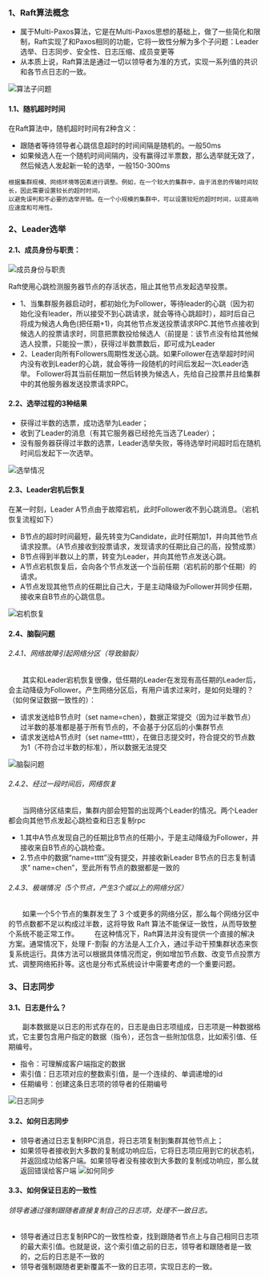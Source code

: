 ### 1、Raft算法概念
* 属于Multi-Paxos算法，它是在Multi-Paxos思想的基础上，做了一些简化和限制，Raft实现了和Paxos相同的功能，它将一致性分解为多个子问题：Leader选举、日志同步、安全性、日志压缩、成员变更等
* 从本质上说，Raft算法是通过一切以领导者为准的方式，实现一系列值的共识和各节点日志的一致。
    
![算法子问题](../../images/rabbitmq/3_qt.png)

#### 1.1、随机超时时间
在Raft算法中，随机超时时间有2种含义：
* 跟随者等待领导者心跳信息超时的时间间隔是随机的。一般50ms
* 如果候选人在一个随机时间间隔内，没有赢得过半票数，那么选举就无效了，然后候选人发起新一轮的选举，一般150-300ms
```cgo
根据集群规模、网络环境等因素进行调整。例如，在一个较大的集群中，由于消息的传输时间较长，因此需要设置较长的超时时间，
以避免误判和不必要的选举开销。在一个小规模的集群中，可以设置较短的超时时间，以提高响应速度和可用性。
```

### 2、Leader选举
#### 2.1、成员身份与职责：
![成员身份与职责](../../images/rabbitmq/3_identity.png)

Raft使用心跳检测服务器节点的存活状态，阻止其他节点发起选举投票。
* 1、当集群服务器启动时，都初始化为Follower，等待leader的心跳（因为初始化没有leader，所以接受不到心跳请求，就会等待心跳超时），超时后自己将成为候选人角色(把任期+1)，向其他节点发送投票请求RPC.其他节点接收到候选人的投票请求时，同意把票数投给候选人（前提是：该节点没有给其他候选人投票，只能投一票），获得过半数票数后，即可成为Leader
* 2、Leader向所有Followers周期性发送心跳。如果Follower在选举超时时间内没有收到Leader的心跳，就会等待一段随机的时间后发起一次Leader选举。
Follower将其当前任期加一然后转换为候选人，先给自己投票并且给集群中的其他服务器发送投票请求RPC。

#### 2.2、选举过程的3种结果
* 获得过半数的选票，成功选举为Leader；
* 收到了Leader的消息（有其它服务器已经抢先当选了Leader）；
* 没有服务器获得过半数的选票，Leader选举失败，等待选举时间超时后在随机时间后发起下一次选举。

![选举情况](../../images/rabbitmq/3_select.png)

#### 2.3、Leader宕机后恢复
在某一时刻，Leader A节点由于故障宕机，此时Follower收不到心跳消息。（宕机恢复流程如下）
* B节点的超时时间最短，最先转变为Candidate，此时任期加1，并向其他节点请求投票。（A节点接收到投票请求，发现请求的任期比自己的高，投赞成票）
* B节点得到半数以上的票，转变为Leader，并向其他节点发送心跳。
* A节点宕机恢复后，会向各个节点发送一个当前任期（宕机前的那个任期）的请求。
* A节点发现其他节点的任期比自己大，于是主动降级为Follower并同步任期，接收来自B节点的心跳信息。

![宕机恢复](../../images/rabbitmq/3_recovery.png)

#### 2.4、脑裂问题
###### 2.4.1、网络故障引起网络分区（导致脑裂）
　　其实和Leader宕机恢复很像，低任期的Leader在发现有高任期的Leader后，会主动降级为Follower。产生网络分区后，有用户请求过来时，是如何处理的？（如何保证数据一致性的）：
* 请求发送给B节点时（set name=chen），数据正常提交（因为过半数节点）过半数的基准都是基于所有节点的，不会基于分区后的小集群节点
* 请求发送给A节点时（set name=tttt），在做日志提交时，符合提交的节点数为1（不符合过半数的标准），所以数据无法提交

![脑裂问题](../../images/rabbitmq/3_partition.png)

###### 2.4.2、经过一段时间后，网络恢复
　　当网络分区结束后，集群内部会短暂的出现两个Leader的情况。两个Leader都会向其他节点发起心跳检查和日志复制rpc
* 1.其中A节点发现自己的任期比B节点的任期小，于是主动降级为Follower，并接收来自B节点的心跳检查。
* 2.节点中的数据“name=tttt”没有提交，并接收新Leader B节点的日志复制请求“ name=chen”，至此所有节点的数据都是一致的


###### 2.4.3、极端情况（5个节点，产生3个或以上的网络分区）
　　如果一个5个节点的集群发生了 3 个或更多的网络分区，那么每个网络分区中的节点数都不足以构成过半数，这将导致 Raft 算法不能保证一致性，从而导致整个系统不能正常工作。
　　在这种情况下，Raft算法并没有提供一个直接的解决方案。通常情况下，处理 F-割裂 的方法是人工介入，通过手动干预集群状态来恢复系统运行。具体方法可以根据具体情况而定，例如增加节点数、改变节点投票方式、调整网络拓扑等。这也是分布式系统设计中需要考虑的一个重要问题。


### 3、日志同步
#### 3.1、日志是什么？
　　副本数据是以日志的形式存在的，日志是由日志项组成，日志项是一种数据格式，它主要包含用户指定的数据（指令），还包含一些附加信息，比如索引值、任期编号。
* 指令：可理解成客户端指定的数据
* 索引值：日志项对应的整数索引值，是一个连续的、单调递增的id
* 任期编号：创建这条日志项的领导者的任期编号

![日志同步](../../images/rabbitmq/3_log.png)

#### 3.2、如何日志同步
* 领导者通过日志复制RPC消息，将日志项复制到集群其他节点上；
* 如果领导者接收到大多数的复制成功响应后，它将日志项应用到它的状态机，并返回成功给客户端。如果领导者没有接收到大多数的复制成功响应，那么就返回错误给客户端
![如何同步](../../images/rabbitmq/3_sync_log.png)


#### 3.3、如何保证日志的一致性
###### 领导者通过强制跟随者直接复制自己的日志项，处理不一致日志。
* 领导者通过日志复制RPC的一致性检查，找到跟随者节点上与自己相同日志项的最大索引值。也就是说，这个索引值之前的日志，领导者和跟随者是一致的，之后的日志是不一致的
* 领导者强制跟随者更新覆盖不一致的日志项，实现日志的一致。

